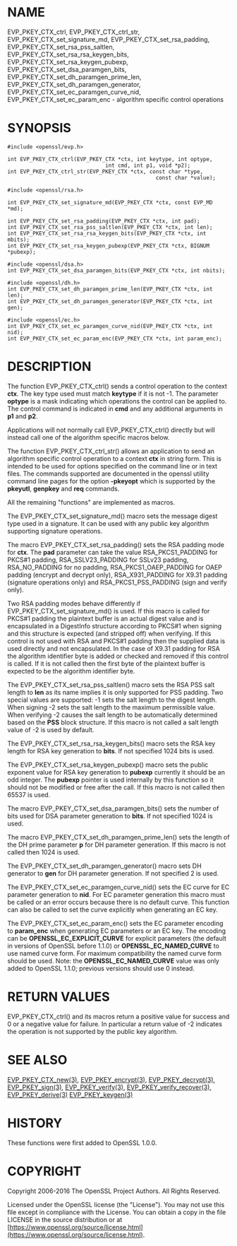 # NAME

EVP\_PKEY\_CTX\_ctrl, EVP\_PKEY\_CTX\_ctrl\_str,
EVP\_PKEY\_CTX\_set\_signature\_md, EVP\_PKEY\_CTX\_set\_rsa\_padding,
EVP\_PKEY\_CTX\_set\_rsa\_pss\_saltlen, EVP\_PKEY\_CTX\_set\_rsa\_rsa\_keygen\_bits,
EVP\_PKEY\_CTX\_set\_rsa\_keygen\_pubexp, EVP\_PKEY\_CTX\_set\_dsa\_paramgen\_bits,
EVP\_PKEY\_CTX\_set\_dh\_paramgen\_prime\_len,
EVP\_PKEY\_CTX\_set\_dh\_paramgen\_generator,
EVP\_PKEY\_CTX\_set\_ec\_paramgen\_curve\_nid,
EVP\_PKEY\_CTX\_set\_ec\_param\_enc - algorithm specific control operations

# SYNOPSIS

    #include <openssl/evp.h>

    int EVP_PKEY_CTX_ctrl(EVP_PKEY_CTX *ctx, int keytype, int optype,
                                   int cmd, int p1, void *p2);
    int EVP_PKEY_CTX_ctrl_str(EVP_PKEY_CTX *ctx, const char *type,
                                                   const char *value);

    #include <openssl/rsa.h>

    int EVP_PKEY_CTX_set_signature_md(EVP_PKEY_CTX *ctx, const EVP_MD *md);

    int EVP_PKEY_CTX_set_rsa_padding(EVP_PKEY_CTX *ctx, int pad);
    int EVP_PKEY_CTX_set_rsa_pss_saltlen(EVP_PKEY_CTX *ctx, int len);
    int EVP_PKEY_CTX_set_rsa_rsa_keygen_bits(EVP_PKEY_CTX *ctx, int mbits);
    int EVP_PKEY_CTX_set_rsa_keygen_pubexp(EVP_PKEY_CTX *ctx, BIGNUM *pubexp);

    #include <openssl/dsa.h>
    int EVP_PKEY_CTX_set_dsa_paramgen_bits(EVP_PKEY_CTX *ctx, int nbits);

    #include <openssl/dh.h>
    int EVP_PKEY_CTX_set_dh_paramgen_prime_len(EVP_PKEY_CTX *ctx, int len);
    int EVP_PKEY_CTX_set_dh_paramgen_generator(EVP_PKEY_CTX *ctx, int gen);

    #include <openssl/ec.h>
    int EVP_PKEY_CTX_set_ec_paramgen_curve_nid(EVP_PKEY_CTX *ctx, int nid);
    int EVP_PKEY_CTX_set_ec_param_enc(EVP_PKEY_CTX *ctx, int param_enc);

# DESCRIPTION

The function EVP\_PKEY\_CTX\_ctrl() sends a control operation to the context
**ctx**. The key type used must match **keytype** if it is not -1. The parameter
**optype** is a mask indicating which operations the control can be applied to.
The control command is indicated in **cmd** and any additional arguments in
**p1** and **p2**.

Applications will not normally call EVP\_PKEY\_CTX\_ctrl() directly but will
instead call one of the algorithm specific macros below.

The function EVP\_PKEY\_CTX\_ctrl\_str() allows an application to send an algorithm
specific control operation to a context **ctx** in string form. This is
intended to be used for options specified on the command line or in text
files. The commands supported are documented in the openssl utility
command line pages for the option **-pkeyopt** which is supported by the
**pkeyutl**, **genpkey** and **req** commands.

All the remaining "functions" are implemented as macros.

The EVP\_PKEY\_CTX\_set\_signature\_md() macro sets the message digest type used
in a signature. It can be used with any public key algorithm supporting
signature operations.

The macro EVP\_PKEY\_CTX\_set\_rsa\_padding() sets the RSA padding mode for **ctx**.
The **pad** parameter can take the value RSA\_PKCS1\_PADDING for PKCS#1 padding,
RSA\_SSLV23\_PADDING for SSLv23 padding, RSA\_NO\_PADDING for no padding,
RSA\_PKCS1\_OAEP\_PADDING for OAEP padding (encrypt and decrypt only),
RSA\_X931\_PADDING for X9.31 padding (signature operations only) and
RSA\_PKCS1\_PSS\_PADDING (sign and verify only).

Two RSA padding modes behave differently if EVP\_PKEY\_CTX\_set\_signature\_md()
is used. If this macro is called for PKCS#1 padding the plaintext buffer is
an actual digest value and is encapsulated in a DigestInfo structure according
to PKCS#1 when signing and this structure is expected (and stripped off) when
verifying. If this control is not used with RSA and PKCS#1 padding then the
supplied data is used directly and not encapsulated. In the case of X9.31
padding for RSA the algorithm identifier byte is added or checked and removed
if this control is called. If it is not called then the first byte of the plaintext
buffer is expected to be the algorithm identifier byte.

The EVP\_PKEY\_CTX\_set\_rsa\_pss\_saltlen() macro sets the RSA PSS salt length to
**len** as its name implies it is only supported for PSS padding.  Two special
values are supported: -1 sets the salt length to the digest length. When
signing -2 sets the salt length to the maximum permissible value. When
verifying -2 causes the salt length to be automatically determined based on the
**PSS** block structure. If this macro is not called a salt length value of -2
is used by default.

The EVP\_PKEY\_CTX\_set\_rsa\_rsa\_keygen\_bits() macro sets the RSA key length for
RSA key generation to **bits**. If not specified 1024 bits is used.

The EVP\_PKEY\_CTX\_set\_rsa\_keygen\_pubexp() macro sets the public exponent value
for RSA key generation to **pubexp** currently it should be an odd integer. The
**pubexp** pointer is used internally by this function so it should not be
modified or free after the call. If this macro is not called then 65537 is used.

The macro EVP\_PKEY\_CTX\_set\_dsa\_paramgen\_bits() sets the number of bits used
for DSA parameter generation to **bits**. If not specified 1024 is used.

The macro EVP\_PKEY\_CTX\_set\_dh\_paramgen\_prime\_len() sets the length of the DH
prime parameter **p** for DH parameter generation. If this macro is not called
then 1024 is used.

The EVP\_PKEY\_CTX\_set\_dh\_paramgen\_generator() macro sets DH generator to **gen**
for DH parameter generation. If not specified 2 is used.

The EVP\_PKEY\_CTX\_set\_ec\_paramgen\_curve\_nid() sets the EC curve for EC parameter
generation to **nid**. For EC parameter generation this macro must be called
or an error occurs because there is no default curve.
This function can also be called to set the curve explicitly when
generating an EC key.

The EVP\_PKEY\_CTX\_set\_ec\_param\_enc() sets the EC parameter encoding to
**param\_enc** when generating EC parameters or an EC key. The encoding can be
**OPENSSL\_EC\_EXPLICIT\_CURVE** for explicit parameters (the default in versions
of OpenSSL before 1.1.0) or **OPENSSL\_EC\_NAMED\_CURVE** to use named curve form.
For maximum compatibility the named curve form should be used. Note: the
**OPENSSL\_EC\_NAMED\_CURVE** value was only added to OpenSSL 1.1.0; previous
versions should use 0 instead.

# RETURN VALUES

EVP\_PKEY\_CTX\_ctrl() and its macros return a positive value for success and 0
or a negative value for failure. In particular a return value of -2
indicates the operation is not supported by the public key algorithm.

# SEE ALSO

[EVP\_PKEY\_CTX\_new(3)](http://man.he.net/man3/EVP_PKEY_CTX_new),
[EVP\_PKEY\_encrypt(3)](http://man.he.net/man3/EVP_PKEY_encrypt),
[EVP\_PKEY\_decrypt(3)](http://man.he.net/man3/EVP_PKEY_decrypt),
[EVP\_PKEY\_sign(3)](http://man.he.net/man3/EVP_PKEY_sign),
[EVP\_PKEY\_verify(3)](http://man.he.net/man3/EVP_PKEY_verify),
[EVP\_PKEY\_verify\_recover(3)](http://man.he.net/man3/EVP_PKEY_verify_recover),
[EVP\_PKEY\_derive(3)](http://man.he.net/man3/EVP_PKEY_derive)
[EVP\_PKEY\_keygen(3)](http://man.he.net/man3/EVP_PKEY_keygen)

# HISTORY

These functions were first added to OpenSSL 1.0.0.

# COPYRIGHT

Copyright 2006-2016 The OpenSSL Project Authors. All Rights Reserved.

Licensed under the OpenSSL license (the "License").  You may not use
this file except in compliance with the License.  You can obtain a copy
in the file LICENSE in the source distribution or at
[https://www.openssl.org/source/license.html](https://www.openssl.org/source/license.html).
